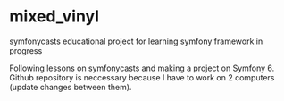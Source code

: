 # mixed_vinyl
symfonycasts educational project for learning symfony framework
in progress

Following lessons on symfonycasts and making a project on Symfony 6.
Github repository is neccessary because I have to work on 2 computers (update changes between them).
